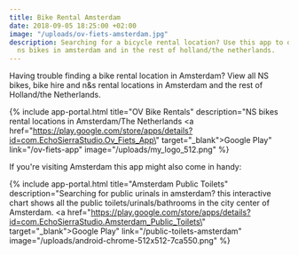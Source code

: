 ```yaml
---
title: Bike Rental Amsterdam
date: 2018-09-05 18:25:00 +02:00
image: "/uploads/ov-fiets-amsterdam.jpg"
description: Searching for a bicycle rental location? Use this app to quickly find
  ns bikes in amsterdam and in the rest of holland/the netherlands.
---
```


Having trouble finding a bike rental location in Amsterdam? View all NS bikes, bike hire and n&s rental locations in Amsterdam and the rest of Holland/the Netherlands.

{% include app-portal.html title="OV Bike Rentals" description="NS bikes rental locations in Amsterdam/The Netherlands <a href=\"https://play.google.com/store/apps/details?id=com.EchoSierraStudio.Ov_Fiets_App\" target=\"_blank\">Google Play</a>" link="/ov-fiets-app" image="/uploads/my_logo_512.png" %}

If you're visiting Amsterdam this app might also come in handy:

{% include app-portal.html title="Amsterdam Public Toilets" description="Searching for public urinals in amsterdam? this interactive chart shows all the public toilets/urinals/bathrooms in the city center of Amsterdam. <a href=\"https://play.google.com/store/apps/details?id=com.EchoSierraStudio.Amsterdam_Public_Toilets\" target=\"_blank\">Google Play</a>" link="/public-toilets-amsterdam" image="/uploads/android-chrome-512x512-7ca550.png" %}